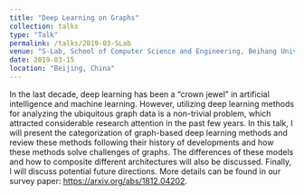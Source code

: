```yaml
---
title: "Deep Learning on Graphs"
collection: talks
type: "Talk"
permalink: /talks/2019-03-SLab
venue: "S-Lab, School of Computer Science and Engineering, Beihang University"
date: 2019-03-15
location: "Beijing, China"
---
```

In the last decade, deep learning has been a “crown jewel” in artificial intelligence and machine learning. 
However, utilizing deep learning methods for analyzing the ubiquitous graph data is a non-trivial problem, 
which attracted considerable research attention in the past few years. In this talk, I will present the categorization 
of graph-based deep learning methods and review these methods following their history of developments and how these methods solve challenges of graphs. 
The differences of these models and how to composite different architectures will also be discussed. 
Finally, I will discuss potential future directions. More details can be found in our survey paper: https://arxiv.org/abs/1812.04202.
